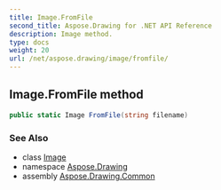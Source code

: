 ```yaml
---
title: Image.FromFile
second_title: Aspose.Drawing for .NET API Reference
description: Image method. 
type: docs
weight: 20
url: /net/aspose.drawing/image/fromfile/
---
```

## Image.FromFile method

```csharp
public static Image FromFile(string filename)
```

### See Also

* class [Image](../)
* namespace [Aspose.Drawing](../../image/)
* assembly [Aspose.Drawing.Common](../../../)


